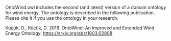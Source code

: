OntoWind.owl includes the second (and latest) version of a domain ontology for wind energy. The ontology is described in the following publication. Please cite it if you use the ontology in your research.

Küçük, D., Küçük, D. 2018. OntoWind: An Improved and Extended Wind Energy Ontology. https://arxiv.org/abs/1803.02808
